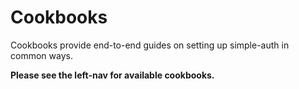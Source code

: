 # Cookbooks

Cookbooks provide end-to-end guides on setting up simple-auth in common ways.

**Please see the left-nav for available cookbooks.**
